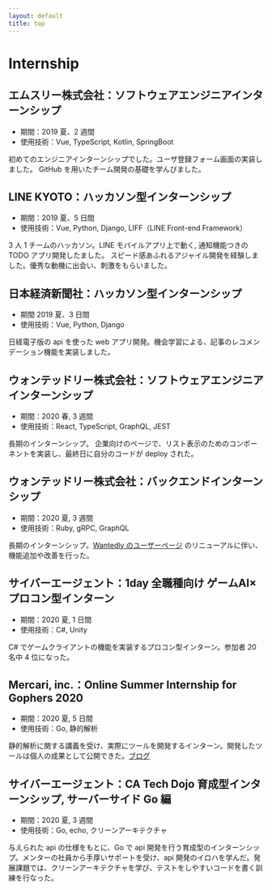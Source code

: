 ```yaml
---
layout: default
title: top
---
```


# Internship


## エムスリー株式会社：ソフトウェアエンジニアインターンシップ
- 期間：2019 夏、2 週間
- 使用技術：Vue, TypeScript, Kotlin, SpringBoot

初めてのエンジニアインターンシップでした。ユーザ登録フォーム画面の実装しました。
GitHub を用いたチーム開発の基礎を学んびました。

## LINE KYOTO：ハッカソン型インターンシップ
- 期間：2019 夏、5 日間
- 使用技術：Vue, Python, Django, LIFF（LINE Front-end Framework）

3 人 1 チームのハッカソン。LINE モバイルアプリ上で動く, 通知機能つきの TODO アプリ開発したました。
スピード感あふれるアジャイル開発を経験しました。優秀な動機に出会い、刺激をもらいました。

## 日本経済新聞社：ハッカソン型インターンシップ
- 期間 2019 夏、3 日間
- 使用技術：Vue, Python, Django

日経電子版の api を使った web アプリ開発。機会学習による、記事のレコメンデーション機能を実装しました。

## ウォンテッドリー株式会社：ソフトウェアエンジニアインターンシップ
- 期間：2020 春, 3 週間
- 使用技術：React, TypeScript, GraphQL, JEST

長期のインターンシップ。
企業向けのページで、リスト表示のためのコンポーネントを実装し、最終日に自分のコードが deploy された。

## ウォンテッドリー株式会社：バックエンドインターンシップ
- 期間：2020 夏, 3 週間
- 使用技術：Ruby, gRPC, GraphQL

長期のインターンシップ。[Wantedly のユーザーページ](https://www.wantedly.com/id/monkukui) のリニューアルに伴い、機能追加や改善を行った。

## サイバーエージェント：1day 全職種向け ゲームAI×プロコン型インターン
- 期間：2020 夏, 1 日間
- 使用技術：C#, Unity

C# でゲームクライアントの機能を実装するプロコン型インターン。参加者 20 名中 4 位になった。

## Mercari, inc.：Online Summer Internship for Gophers 2020
- 期間：2020 夏, 5 日間
- 使用技術：Go, 静的解析

静的解析に関する講義を受け、実際にツールを開発するインターン。開発したツールは個人の成果として公開できた。[ブログ](https://monkukui.hatenablog.com/entry/2020/09/07/183114)

## サイバーエージェント：CA Tech Dojo 育成型インターンシップ, サーバーサイド Go 編
- 期間：2020 夏, 3 週間
- 使用技術：Go, echo, クリーンアーキテクチャ

与えられた api の仕様をもとに、Go で api 開発を行う育成型のインターンシップ。メンターの社員から手厚いサポートを受け、api 開発のイロハを学んだ。発展課題では、クリーンアーキテクチャを学び、テストをしやすいコードを書く訓練を行なった。

